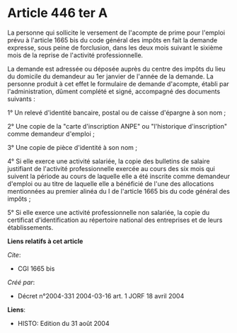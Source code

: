# Article 446 ter A

La personne qui sollicite le versement de l'acompte de prime pour l'emploi prévu à l'article 1665 bis du code général des
impôts en fait la demande expresse, sous peine de forclusion, dans les deux mois suivant le sixième mois de la reprise de
l'activité professionnelle.

La demande est adressée ou déposée auprès du centre des impôts du lieu du domicile du demandeur au 1er janvier de l'année de
la demande. La personne produit à cet effet le formulaire de demande d'acompte, établi par l'administration, dûment complété
et signé, accompagné des documents suivants :

1° Un relevé d'identité bancaire, postal ou de caisse d'épargne à son nom ;

2° Une copie de la "carte d'inscription ANPE" ou "l'historique d'inscription" comme demandeur d'emploi ;

3° Une copie de pièce d'identité à son nom ;

4° Si elle exerce une activité salariée, la copie des bulletins de salaire justifiant de l'activité professionnelle exercée
au cours des six mois qui suivent la période au cours de laquelle elle a été inscrite comme demandeur d'emploi ou au titre de
laquelle elle a bénéficié de l'une des allocations mentionnées au premier alinéa du I de l'article 1665 bis du code général
des impôts ;

5° Si elle exerce une activité professionnelle non salariée, la copie du certificat d'identification au répertoire national
des entreprises et de leurs établissements.

**Liens relatifs à cet article**

_Cite_:

  - CGI 1665 bis

_Créé par_:

  - Décret n°2004-331 2004-03-16 art. 1 JORF 18 avril 2004

**Liens**:

  - HISTO: Edition du 31 août 2004
